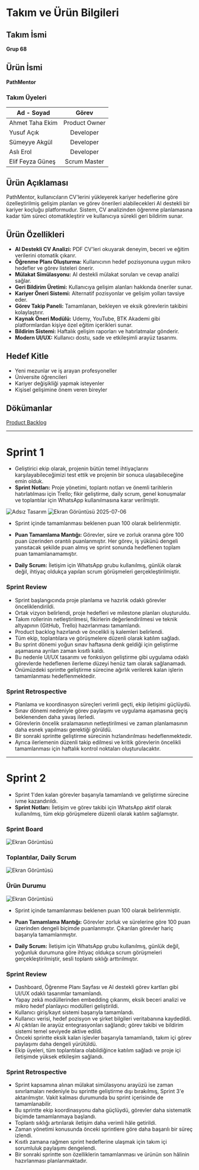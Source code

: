 # Takım ve Ürün Bilgileri
## Takım İsmi
**Grup 68**

## Ürün İsmi
**PathMentor**

### Takım Üyeleri
| Ad - Soyad    | Görev           |
| ------------- |:-------------:|
| Ahmet Taha Ekim    | Product Owner |
| Yusuf Açık    | Developer |
| Sümeyye	Akgül   | Developer |
| Aslı Erol     | Developer |
| Elif Feyza Güneş | Scrum Master      |

## Ürün Açıklaması
PathMentor, kullanıcıların CV'lerini yükleyerek kariyer hedeflerine göre özelleştirilmiş gelişim planları ve görev önerileri alabilecekleri AI destekli bir kariyer koçluğu platformudur. Sistem, CV analizinden öğrenme planlamasına kadar tüm süreci otomatikleştirir ve kullanıcıya sürekli geri bildirim sunar.

## Ürün Özellikleri

- **AI Destekli CV Analizi:** PDF CV'leri okuyarak deneyim, beceri ve eğitim verilerini otomatik çıkarır.
- **Öğrenme Planı Oluşturma:** Kullanıcının hedef pozisyonuna uygun mikro hedefler ve görev listeleri önerir.
- **Mülakat Simülasyonu:** AI destekli mülakat soruları ve cevap analizi sağlar.
- **Geri Bildirim Üretimi:** Kullanıcıya gelişim alanları hakkında öneriler sunar.
- **Kariyer Öneri Sistemi:** Alternatif pozisyonlar ve gelişim yolları tavsiye eder.
- **Görev Takip Paneli:** Tamamlanan, bekleyen ve eksik görevlerin takibini kolaylaştırır.
- **Kaynak Öneri Modülü:** Udemy, YouTube, BTK Akademi gibi platformlardan kişiye özel eğitim içerikleri sunar.
- **Bildirim Sistemi:** Haftalık gelişim raporları ve hatırlatmalar gönderir.
- **Modern UI/UX:** Kullanıcı dostu, sade ve etkileşimli arayüz tasarımı.

## Hedef Kitle
- Yeni mezunlar ve iş arayan profesyoneller
- Üniversite öğrencileri
- Kariyer değişikliği yapmak isteyenler
- Kişisel gelişimine önem veren bireyler
  
## Dökümanlar
[Product Backlog](https://docs.google.com/document/d/1sP4ATmXhpBwG6lLdbFl9Ap5QrwLwr3Z1ELlGYSy_xB0/edit?tab=t.0)


  ---
# Sprint 1
*  Geliştirici ekip olarak, projenin bütün temel ihtiyaçlarını karşılayabileceğimizi test ettik ve projenin bir sonuca ulaşabileceğine emin olduk.
* **Sprint Notları:** Proje yönetimi, toplantı notları ve önemli tarihlerin hatırlatılması için Trello; fikir geliştirme, daily scrum, genel konuşmalar ve toplantılar için WhatsApp kullanılmasına karar verilmiştir.
  
![Adsız Tasarım](./static/images/Adsız%20tasarım.png)
![Ekran Görüntüsü 2025-07-06](./static/images/Ekran%20g%C3%B6r%C3%BCnt%C3%BCs%C3%BC%202025-07-06%20205854.png)

* Sprint içinde tamamlanması beklenen puan 100 olarak belirlenmiştir.
  
* **Puan Tamamlama Mantığı:** Görevler, süre ve zorluk oranına göre 100 puan üzerinden orantılı puanlanmıştır. Her görev, iş yükünü dengeli yansıtacak şekilde puan almış ve sprint sonunda hedeflenen toplam puan tamamlanamamıştır.
* **Daily Scrum:** İletişim için WhatsApp grubu kullanılmış, günlük olarak değil, ihtiyaç oldukça yapılan scrum görüşmeleri gerçekleştirilmiştir.

### Sprint Review

- Sprint başlangıcında proje planlama ve hazırlık odaklı görevler önceliklendirildi.
- Ortak vizyon belirlendi, proje hedefleri ve milestone planları oluşturuldu.
- Takım rollerinin netleştirilmesi, fikirlerin değerlendirilmesi ve teknik altyapının (GitHub, Trello) hazırlanması tamamlandı.
- Product backlog hazırlandı ve öncelikli iş kalemleri belirlendi.
- Tüm ekip, toplantılara ve görüşmelere düzenli olarak katılım sağladı.
- Bu sprint dönemi yoğun sınav haftasına denk geldiği için geliştirme aşamasına ayrılan zaman kısıtlı kaldı.
- Bu nedenle UI/UX tasarımı ve fonksiyon geliştirme gibi uygulama odaklı görevlerde hedeflenen ilerleme düzeyi henüz tam olarak sağlanamadı.
- Önümüzdeki sprintte geliştirme sürecine ağırlık verilerek kalan işlerin tamamlanması hedeflenmektedir.

### Sprint Retrospective

- Planlama ve koordinasyon süreçleri verimli geçti, ekip iletişimi güçlüydü.
- Sınav dönemi nedeniyle görev paylaşımı ve uygulama aşamasına geçiş beklenenden daha yavaş ilerledi.
- Görevlerin öncelik sıralamasının netleştirilmesi ve zaman planlamasının daha esnek yapılması gerektiği görüldü.
- Bir sonraki sprintte geliştirme sürecinin hızlandırılması hedeflenmektedir.
- Ayrıca ilerlemenin düzenli takip edilmesi ve kritik görevlerin öncelikli tamamlanması için haftalık kontrol noktaları oluşturulacaktır.

---

# Sprint 2

* Sprint 1'den kalan görevler başarıyla tamamlandı ve geliştirme sürecine ivme kazandırıldı.  
* **Sprint Notları:** İletişim ve görev takibi için WhatsApp aktif olarak kullanılmış, tüm ekip görüşmelere düzenli olarak katılım sağlamıştır.

### Sprint Board  
![Ekran Görüntüsü](./static/images/Ekran%20g%C3%B6r%C3%BCnt%C3%BCs%C3%BC%202025-07-20%20220428.png)

### Toplantılar, Daily Scrum  
![Ekran Görüntüsü](./static/images/2.png)

### Ürün Durumu  
![Ekran Görüntüsü](./static/images/3.png)

* Sprint içinde tamamlanması beklenen puan 100 olarak belirlenmiştir.

* **Puan Tamamlama Mantığı:** Görevler zorluk ve sürelerine göre 100 puan üzerinden dengeli biçimde puanlanmıştır. Çıkarılan görevler hariç başarıyla tamamlanmıştır.

* **Daily Scrum:** İletişim için WhatsApp grubu kullanılmış, günlük değil, yoğunluk durumuna göre ihtiyaç oldukça scrum görüşmeleri gerçekleştirilmiştir, sesli toplantı sıklığı arttırılmıştır.

### Sprint Review

- Dashboard, Öğrenme Planı Sayfası ve AI destekli görev kartları gibi UI/UX odaklı tasarımlar tamamlandı.
- Yapay zekâ modüllerinden embedding çıkarımı, eksik beceri analizi ve mikro hedef planlayıcı modülleri geliştirildi.
- Kullanıcı giriş/kayıt sistemi başarıyla tamamlandı.
- Kullanıcı verisi, hedef pozisyon ve şirket bilgileri veritabanına kaydedildi.
- AI çıktıları ile arayüz entegrasyonları sağlandı; görev takibi ve bildirim sistemi temel seviyede aktive edildi.
- Önceki sprintte eksik kalan işlevler başarıyla tamamlandı, takım içi görev paylaşımı daha dengeli yürütüldü.
- Ekip üyeleri, tüm toplantılara olabildiğince katılım sağladı ve proje içi iletişimde yüksek etkileşim sağlandı.

### Sprint Retrospective

- Sprint kapsamına alınan mülakat simülasyonu arayüzü ise zaman sınırlamaları nedeniyle bu sprintte geliştirme dışı bırakılmış, Sprint 3'e aktarılmıştır. Vakit kalması durumunda bu sprint içerisinde de tamamlanabilir.
- Bu sprintte ekip koordinasyonu daha güçlüydü, görevler daha sistematik biçimde tamamlanmaya başlandı.
- Toplantı sıklığı artırılarak iletişim daha verimli hâle getirildi.
- Zaman yönetimi konusunda önceki sprintlere göre daha başarılı bir süreç izlendi.
- Kısıtlı zamana rağmen sprint hedeflerine ulaşmak için takım içi sorumluluk paylaşımı dengelendi.
- Bir sonraki sprintte son özelliklerin tamamlanması ve ürünün son hâlinin hazırlanması planlanmaktadır.

